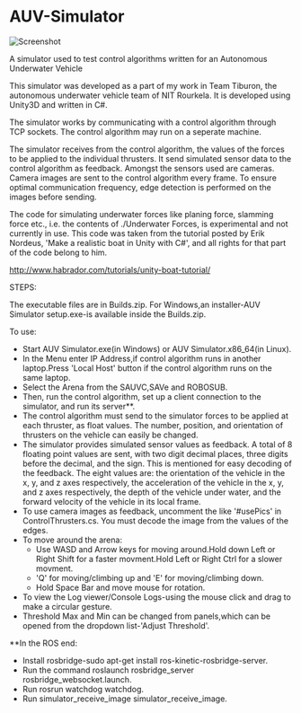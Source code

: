 # AUV-Simulator

![Screenshot](https://github.com/Lafith/AUV-Simulator/blob/d08b6777de9930647e79187df2ca2a671fd92a62/Screenshots/auv.png)

A simulator used to test control algorithms written for an Autonomous Underwater Vehicle

This simulator was developed as a part of my work in Team Tiburon, the autonomous underwater vehicle team of NIT Rourkela. It is developed using Unity3D and written in C#.

The simulator works by communicating with a control algorithm through TCP sockets. The control algorithm may run on a seperate machine.

The simulator receives from the control algorithm, the values of the forces to be applied to the individual thrusters. It send simulated sensor data to the control algorithm as feedback. Amongst the sensors used are cameras. Camera images are sent to the control algorithm every frame. To ensure optimal communication frequency, edge detection is performed on the images before sending.

The code for simulating underwater forces like planing force, slamming force etc., i.e. the contents of ./Underwater Forces, is experimental and not currently in use. This code was taken from the tutorial posted by Erik Nordeus, 'Make a realistic boat in Unity with C#', and all rights for that part of the code belong to him.

http://www.habrador.com/tutorials/unity-boat-tutorial/


STEPS:

The executable files are in Builds.zip.
For Windows,an installer-AUV Simulator setup.exe-is available inside the Builds.zip.

To use:
- Start AUV Simulator.exe(in Windows) or AUV Simulator.x86_64(in Linux).
- In the Menu enter IP Address,if control algorithm runs in another laptop.Press 'Local Host' button if the control algorithm runs on the same laptop.
- Select the Arena from the SAUVC,SAVe and ROBOSUB.  
- Then, run the control algorithm, set up a client connection to the simulator, and run its server**.
- The control algorithm must send to the simulator forces to be applied at each thruster, as float values. The number, position, and orientation of thrusters on the vehicle can easily be changed.
- The simulator provides simulated sensor values as feedback. A total of 8 floating point values are sent, with two digit decimal places, three digits before the decimal, and the sign. This is mentioned for easy decoding of the feedback. The eight values are: the orientation of the vehicle in the x, y, and z axes respectively, the acceleration of the vehicle in the x, y, and z axes respectively, the depth of the vehicle under water, and the forward velocity of the vehicle in its local frame.
- To use camera images as feedback, uncomment the like '#usePics' in ControlThrusters.cs. You must decode the image from the values of the edges.
- To move around the arena:
	- Use WASD and Arrow keys for moving around.Hold down Left or Right Shift for a faster movment.Hold Left or Right Ctrl for a slower movment.
	- 'Q' for moving/climbing up and 'E' for moving/climbing down.
	- Hold Space Bar and move mouse for rotation.
- To view the Log viewer/Console Logs-using the mouse click and drag to make a circular gesture.
- Threshold Max and Min can be changed from panels,which can be opened from the dropdown list-'Adjust Threshold'.

**In the ROS end:
- Install rosbridge-sudo apt-get install ros-kinetic-rosbridge-server.
- Run the command roslaunch rosbridge_server rosbridge_websocket.launch.
- Run rosrun watchdog watchdog.
- Run simulator_receive_image simulator_receive_image.
  
